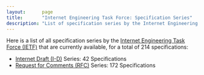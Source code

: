 ```yaml
---
layout:      page
title:       "Internet Engineering Task Force: Specification Series"
description: "List of specification series by the Internet Engineering Task Force (IETF/)"
---
```


Here is a list of all specification series by the [Internet Engineering Task Force (IETF)](http://www.ietf.org/) that are currently available, for a total of 214 specifications:

  * [Internet Draft (I-D)](I-D/) Series: 42 Specifications
  * [Request for Comments (RFC)](RFC/) Series: 172 Specifications
